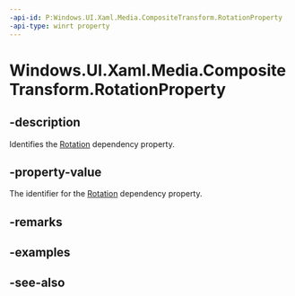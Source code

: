 ```yaml
---
-api-id: P:Windows.UI.Xaml.Media.CompositeTransform.RotationProperty
-api-type: winrt property
---
```


<!-- Property syntax
public Windows.UI.Xaml.DependencyProperty RotationProperty { get; }
-->

# Windows.UI.Xaml.Media.CompositeTransform.RotationProperty

## -description
Identifies the [Rotation](compositetransform_rotation.md) dependency property.



## -property-value
The identifier for the [Rotation](compositetransform_rotation.md) dependency property.

## -remarks

## -examples

## -see-also
